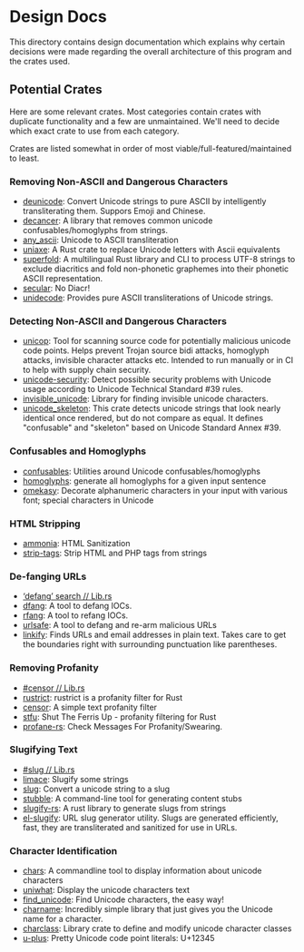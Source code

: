# Design Docs

This directory contains design documentation which explains why certain decisions were made regarding the overall architecture of this program and the crates used.

## Potential Crates

Here are some relevant crates. Most categories contain crates with duplicate functionality and a few are unmaintained. We'll need to decide which exact crate to use from each category.

Crates are listed somewhat in order of most viable/full-featured/maintained to least.

### Removing Non-ASCII and Dangerous Characters

- [deunicode](https://lib.rs/crates/deunicode): Convert Unicode strings to pure ASCII by intelligently transliterating them. Suppors Emoji and Chinese.
- [decancer](https://lib.rs/crates/decancer): A library that removes common unicode confusables/homoglyphs from strings.
- [any_ascii](https://lib.rs/crates/any_ascii): Unicode to ASCII transliteration
- [uniaxe](https://lib.rs/crates/uniaxe): A Rust crate to replace Unicode letters with Ascii equivalents
- [superfold](https://lib.rs/crates/superfold): A multilingual Rust library and CLI to process UTF-8 strings to exclude diacritics and fold non-phonetic graphemes into their phonetic ASCII representation.
- [secular](https://lib.rs/crates/secular): No Diacr!
- [unidecode](https://lib.rs/crates/unidecode): Provides pure ASCII transliterations of Unicode strings.

### Detecting Non-ASCII and Dangerous Characters

- [unicop](https://lib.rs/crates/unicop): Tool for scanning source code for potentially malicious unicode code points. Helps prevent Trojan source bidi attacks, homoglyph attacks, invisible character attacks etc. Intended to run manually or in CI to help with supply chain security.
- [unicode-security](https://lib.rs/crates/unicode-security): Detect possible security problems with Unicode usage according to Unicode Technical Standard #39 rules.
- [invisible_unicode](https://lib.rs/crates/invisible_unicode): Library for finding invisible unicode characters.
- [unicode_skeleton](https://lib.rs/crates/unicode_skeleton): This crate detects unicode strings that look nearly identical once rendered, but do not compare as equal. It defines "confusable" and "skeleton" based on Unicode Standard Annex #39.

### Confusables and Homoglyphs

- [confusables](https://lib.rs/crates/confusables): Utilities around Unicode confusables/homoglyphs
- [homoglyphs](https://lib.rs/crates/homoglyphs): generate all homoglyphs for a given input sentence
- [omekasy](https://lib.rs/crates/omekasy): Decorate alphanumeric characters in your input with various font; special characters in Unicode

### HTML Stripping

- [ammonia](https://lib.rs/crates/ammonia): HTML Sanitization
- [strip-tags](https://lib.rs/crates/strip-tags): Strip HTML and PHP tags from strings

### De-fanging URLs

- [‘defang’ search // Lib.rs](https://lib.rs/search?q=defang)
- [dfang](https://lib.rs/crates/dfang): A tool to defang IOCs.
- [rfang](https://lib.rs/crates/rfang): A tool to refang IOCs.
- [urlsafe](https://lib.rs/crates/urlsafe): A tool to defang and re-arm malicious URLs
- [linkify](https://lib.rs/crates/linkify): Finds URLs and email addresses in plain text. Takes care to get the boundaries right with surrounding punctuation like parentheses.

### Removing Profanity

- [#censor // Lib.rs](https://lib.rs/keywords/censor)
- [rustrict](https://lib.rs/crates/rustrict): rustrict is a profanity filter for Rust
- [censor](https://lib.rs/crates/censor): A simple text profanity filter
- [stfu](https://lib.rs/crates/stfu): Shut The Ferris Up - profanity filtering for Rust
- [profane-rs](https://lib.rs/crates/profane-rs): Check Messages For Profanity/Swearing.

### Slugifying Text

- [#slug // Lib.rs](https://lib.rs/keywords/slug)
- [limace](https://lib.rs/crates/limace): Slugify some strings
- [slug](https://lib.rs/crates/slug): Convert a unicode string to a slug
- [stubble](https://lib.rs/crates/stubble): A command-line tool for generating content stubs
- [slugify-rs](https://lib.rs/crates/slugify-rs): A rust library to generate slugs from strings
- [el-slugify](https://lib.rs/crates/el-slugify): URL slug generator utility. Slugs are generated efficiently, fast, they are transliterated and sanitized for use in URLs.

### Character Identification

- [chars](https://lib.rs/crates/chars): A commandline tool to display information about unicode characters
- [uniwhat](https://lib.rs/crates/uniwhat): Display the unicode characters text
- [find_unicode](https://lib.rs/crates/find_unicode): Find Unicode characters, the easy way!
- [charname](https://lib.rs/crates/charname): Incredibly simple library that just gives you the Unicode name for a character.
- [charclass](https://lib.rs/crates/charclass): Library crate to define and modify unicode character classes
- [u-plus](https://lib.rs/crates/u-plus): Pretty Unicode code point literals: U+12345
